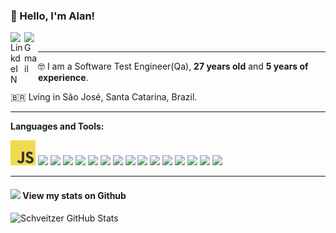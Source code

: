 ### 👋 Hello, I'm Alan!

<a target="_blank" href="https://www.linkedin.com/in/alansc/">
  <img align="left" alt="LinkdeIN" width="22px" src="https://cdn.jsdelivr.net/npm/simple-icons@v3/icons/linkedin.svg" />
</a>
<a target="_blank" href="mailto:alan.schveitzer@gmail.com">
  <img align="left" alt="Gmail" width="22px" src="https://cdn.jsdelivr.net/npm/simple-icons@v3/icons/gmail.svg" />
</a>  
</br>

---- 

🤓 I am a Software Test Engineer(Qa), **27 years old** and **5 years of experience**.

🇧🇷 Lving in São José, Santa Catarina, Brazil.

----

**Languages and Tools:**  

<code><img height="40" src="https://raw.githubusercontent.com/github/explore/80688e429a7d4ef2fca1e82350fe8e3517d3494d/topics/javascript/javascript.png"></code>
<code><img height="20" src="https://api.iconify.design/logos:python.svg"></code>
<code><img height="20" src="https://api.iconify.design/logos:java.svg"></code>
<code><img height="20" src="https://w7.pngwing.com/pngs/552/345/png-transparent-sql-database-computer-icons-sql-icon-blue-text-rectangle.png"></code>
<code><img height="20" src="https://api.iconify.design/logos:selenium.svg"></code>
<code><img height="20" src="https://www.testautomation.app/wp-content/uploads/2018/11/webdriver-robot-with-dots.png"></code>
<code><img height="20" src="https://api.iconify.design/logos:appium.svg"></code>
<code><img height="20" src="https://api.iconify.design/logos:cucumber.svg"></code>
<code><img height="20" src="https://tetamap.files.wordpress.com/2015/02/pytest1.png"></code>
<code><img height="20" src="https://behave.readthedocs.io/en/latest/_static/behave_logo1.png"></code>
<code><img height="20" src="https://cdn.iconscout.com/icon/free/png-512/jira-282222.png"></code>
<code><img height="20" src="https://api.iconify.design/logos:postman.svg"></code>
<code><img height="20" src="https://api.iconify.design/logos:git-icon.svg"></code>
<code><img height="20" src="https://api.iconify.design/logos:docker-icon.svg"></code>
<code><img height="20" src="https://p7.hiclipart.com/preview/483/345/293/android-studio-integrated-development-environment-intellij-idea-software-build-studio.jpg"></code>
<code><img height="20" src="https://api.iconify.design/logos:jenkins.svg"></code>

----

#### <img src="https://media.giphy.com/media/VgCDAzcKvsR6OM0uWg/giphy.gif" width="50"> View my stats on Github 
   
![Schveitzer GitHub Stats](https://github-readme-stats.vercel.app/api?username=Schveitzer&show_icons=true)
